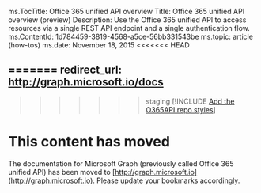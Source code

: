 ﻿ms.TocTitle: Office 365 unified API overview 
Title: Office 365 unified API overview (preview)
Description: Use the Office 365 unified API to access resources via a single REST API endpoint and a single authentication flow.
ms.ContentId: 1d784459-3819-4568-a5ce-56bb331543be
ms.topic: article (how-tos)
ms.date: November 18, 2015
<<<<<<< HEAD

=======
redirect_url: http://graph.microsoft.io/docs
---
>>>>>>> staging
[!INCLUDE [Add the O365API repo styles](../includes/controls/addo365apistyles.xml)]


# This content has moved

The documentation for Microsoft Graph (previously called Office 365 unified API) has been moved to [http://graph.microsoft.io](http://graph.microsoft.io). Please update your bookmarks accordingly.